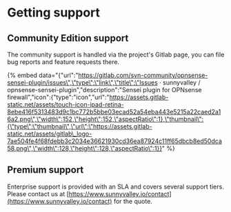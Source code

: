 # Getting support

## Community Edition support 

The community support is handled via the project's Gitlab page,  you can file bug reports and feature requests there.

{% embed data="{\"url\":\"https://gitlab.com/svn-community/opnsense-sensei-plugin/issues\",\"type\":\"link\",\"title\":\"Issues · sunnyvalley / opnsense-sensei-plugin\",\"description\":\"Sensei plugin for OPNsense firewall\",\"icon\":{\"type\":\"icon\",\"url\":\"https://assets.gitlab-static.net/assets/touch-icon-ipad-retina-8ebe416f5313483d9c1bc772b5bbe03ecad52a54eba443e5215a22caed2a16a2.png\",\"width\":152,\"height\":152,\"aspectRatio\":1},\"thumbnail\":{\"type\":\"thumbnail\",\"url\":\"https://assets.gitlab-static.net/assets/gitlab\_logo-7ae504fe4f68fdebb3c2034e36621930cd36ea87924c11ff65dbcb8ed50dca58.png\",\"width\":128,\"height\":128,\"aspectRatio\":1}}" %}

## Premium support

Enterprise support is provided with an SLA and covers several support tiers. Please contact us at [https://www.sunnyvalley.io/contact](https://www.sunnyvalley.io/contact) for the quote.

